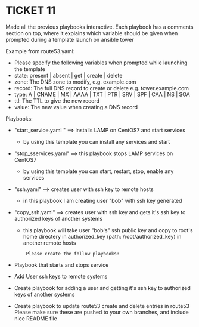 # TICKET 11 #

Made all the previous playbooks interactive.
Each playbook has a comments section on top, where it explains which variable should be given when prompted during a template launch on ansible tower

Example from route53.yaml:

- Please specify the following variables when prompted while launching the template   
- state: present | absent | get | create | delete 
- zone: The DNS zone to modify, e.g. example.com
- record: The full DNS record to create or delete e.g. tower.example.com
- type: A | CNAME | MX | AAAA | TXT | PTR | SRV | SPF | CAA | NS | SOA
- ttl: The TTL to give the new record
- value: The new value when creating a DNS record

Playbooks:
- "start_service.yaml " ==> installs LAMP on CentOS7 and start services
    - by using this template you can install any services and start

- "stop_sservices.yaml" ==> this playbook  stops LAMP services on CentOS7
    - by using this template you can start, restart, stop, enable any services

- "ssh.yaml"            ==> creates user with ssh key to remote hosts
    - in this playbook I am creating user "bob" with ssh key generated

- "copy_ssh.yaml"       ==> creates user with ssh key and gets it's ssh key to authorized keys of another systems
    - this playbook will take user "bob's" ssh public key and copy to root's home directery in authorized_key (path: /root/authorized_key) in another remote hosts

           Please create the follow playbooks: 
- Playbook that starts and stops service
- Add User ssh keys to remote systems
- Create playbook for adding a user and getting it's ssh key to authorized keys of another systems
- Create playbook to update route53 create and delete entries in route53
Please make sure these are pushed to your own branches, and include nice README file
